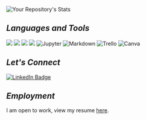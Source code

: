 ![Your Repository's Stats](https://github-readme-stats.vercel.app/api?username=Promeos&show_icons=true)

## *Languages and Tools* 
<img src="https://img.shields.io/badge/python%20-%2314354C.svg?&style=for-the-badge&logo=python&logoColor=white"/> <img src="https://img.shields.io/badge/numpy%20-%23013243.svg?&style=for-the-badge&logo=numpy&logoColor=white"/> <img src="https://img.shields.io/badge/pandas%20-%23150458.svg?&style=for-the-badge&logo=pandas&logoColor=white"/> <img src="https://img.shields.io/badge/mysql-%2300f.svg?&style=for-the-badge&logo=mysql&logoColor=white"/> <img alt="Jupyter" src="https://img.shields.io/badge/Jupyter-%23F37626.svg?&style=for-the-badge&logo=Jupyter&logoColor=white" /> <img alt="Markdown" src="https://img.shields.io/badge/markdown-%23000000.svg?&style=for-the-badge&logo=markdown&logoColor=white"/> <img alt="Trello" src="https://img.shields.io/badge/Trello-%23026AA7.svg?&style=for-the-badge&logo=Trello&logoColor=white"/> <img alt="Canva" src="https://img.shields.io/badge/Canva-%2300C4CC.svg?&style=for-the-badge&logo=Canva&logoColor=white"/>

## *Let's Connect*
[![LinkedIn Badge](https://img.shields.io/badge/LinkedIn-Profile-informational?style=flat&logo=linkedin&logoColor=white&color=0D76A8)](https://www.linkedin.com/in/christopherlortiz/)

## *Employment*
I am open to work, view my resume [here](https://github.com/Promeos/Promeos/blob/master/christopher_logan_ortiz_resume.pdf).
